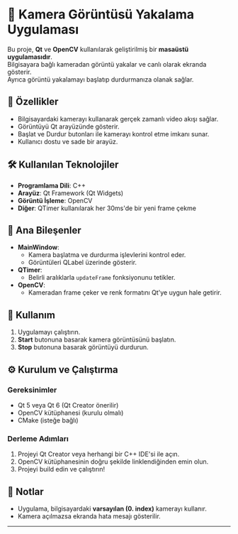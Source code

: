 # 🎥 Kamera Görüntüsü Yakalama Uygulaması

Bu proje, **Qt** ve **OpenCV** kullanılarak geliştirilmiş bir **masaüstü uygulamasıdır**.  
Bilgisayara bağlı kameradan görüntü yakalar ve canlı olarak ekranda gösterir.  
Ayrıca görüntü yakalamayı başlatıp durdurmanıza olanak sağlar.

## 🚀 Özellikler

- Bilgisayardaki kamerayı kullanarak gerçek zamanlı video akışı sağlar.
- Görüntüyü Qt arayüzünde gösterir.
- Başlat ve Durdur butonları ile kamerayı kontrol etme imkanı sunar.
- Kullanıcı dostu ve sade bir arayüz.

## 🛠️ Kullanılan Teknolojiler

- **Programlama Dili**: C++
- **Arayüz**: Qt Framework (Qt Widgets)
- **Görüntü İşleme**: OpenCV
- **Diğer**: QTimer kullanılarak her 30ms'de bir yeni frame çekme


## 🧩 Ana Bileşenler

- **MainWindow**: 
  - Kamera başlatma ve durdurma işlevlerini kontrol eder.
  - Görüntüleri QLabel üzerinde gösterir.
- **QTimer**: 
  - Belirli aralıklarla `updateFrame` fonksiyonunu tetikler.
- **OpenCV**:
  - Kameradan frame çeker ve renk formatını Qt'ye uygun hale getirir.

## 📸 Kullanım

1. Uygulamayı çalıştırın.
2. **Start** butonuna basarak kamera görüntüsünü başlatın.
3. **Stop** butonuna basarak görüntüyü durdurun.

## ⚙️ Kurulum ve Çalıştırma

### Gereksinimler
- Qt 5 veya Qt 6 (Qt Creator önerilir)
- OpenCV kütüphanesi (kurulu olmalı)
- CMake (isteğe bağlı)

### Derleme Adımları
1. Projeyi Qt Creator veya herhangi bir C++ IDE'si ile açın.
2. OpenCV kütüphanesinin doğru şekilde linklendiğinden emin olun.
3. Projeyi build edin ve çalıştırın!

## 📌 Notlar
- Uygulama, bilgisayardaki **varsayılan (0. index)** kamerayı kullanır.
- Kamera açılmazsa ekranda hata mesajı gösterilir.

---


